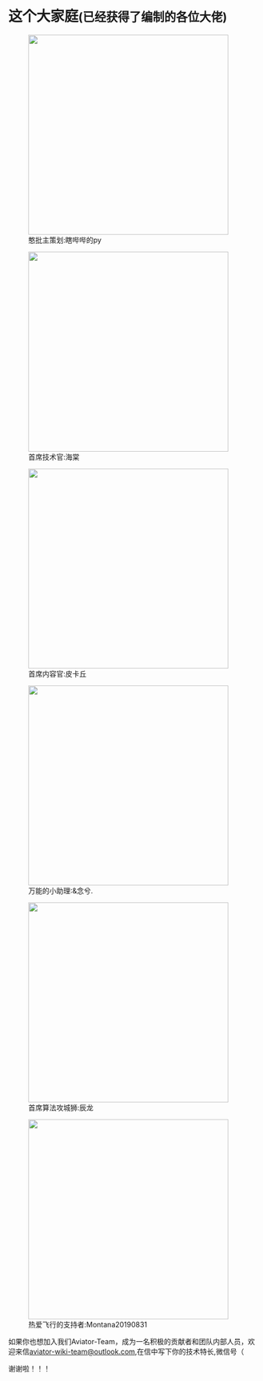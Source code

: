 # 这个大家庭<small>(已经获得了编制的各位大佬)</small>

<figure><img src="https://pic.baixiongz.com/uploads/2021/05/14/55e3c05274ccf.jpg" width="400" loading=lazy /><figcaption>憨批主策划:瞎哔哔的py</figcaption> </figure>
<figure><img src="https://pic.baixiongz.com/uploads/2021/05/14/f455e38d0a08a.jpg" width="400" loading=lazy /><figcaption>首席技术官:海棠</figcaption> </figure>
<figure><img src="https://pic.baixiongz.com/uploads/2021/05/14/cd39cd371cd97.jpg" width="400" loading=lazy /><figcaption>首席内容官:皮卡丘</figcaption> </figure>
<figure><img src="https://pic.baixiongz.com/uploads/2021/05/14/bdd0b62764075.jpg" width="400" loading=lazy /><figcaption>万能的小助理:&念兮.</figcaption> </figure>
<figure><img src="https://pic.baixiongz.com/uploads/2021/05/14/194add01301c8.jpg" width="400" loading=lazy /><figcaption>首席算法攻城狮:辰龙</figcaption> </figure>
<figure><img src="https://pic.baixiongz.com/uploads/2021/05/14/c4b83b49a20e2.jpg" width="400" loading=lazy /><figcaption>热爱飞行的支持者:Montana20190831</figcaption> </figure>

如果你也想加入我们Aviator-Team，成为一名积极的贡献者和团队内部人员，欢迎来信[aviator-wiki-team@outlook.com](mailto:aviator-wiki-team@outlook.com),在信中写下你的技术特长,微信号（

谢谢啦！！！

